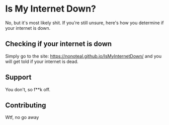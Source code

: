 # Is My Internet Down?

No, but it's most likely shit. If you're still unsure, here's how you determine if your internet is down.

## Checking if your internet is down

Simply go to the site: https://nonoteal.github.io/IsMyInternetDown/ and you will get told if your internet is dead.

## Support

You don't, so f**k off.

## Contributing

Wtf, no go away
